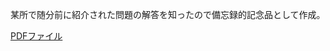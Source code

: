 某所で随分前に紹介された問題の解答を知ったので備忘録的記念品として作成。

[PDFファイル](https://github.com/s-tajiri-osaka/20250915/blob/main/main.pdf)

